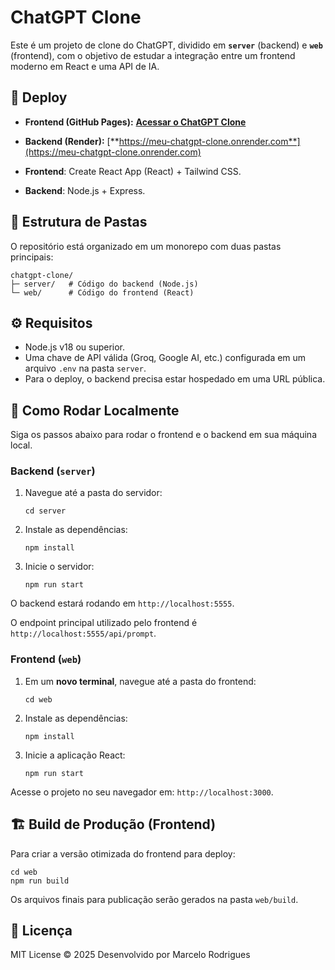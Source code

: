 # ChatGPT Clone

Este é um projeto de clone do ChatGPT, dividido em **`server`** (backend) e **`web`** (frontend), com o objetivo de estudar a integração entre um frontend moderno em React e uma API de IA.

## 🔗 Deploy

- **Frontend (GitHub Pages):** [**Acessar o ChatGPT Clone**](https://marcelorodrigues1853.github.io/meu-chatgpt-clone/)
- **Backend (Render):** [**https://meu-chatgpt-clone.onrender.com**](https://meu-chatgpt-clone.onrender.com)

- **Frontend**: Create React App (React) + Tailwind CSS.

-  **Backend**: Node.js + Express.

## 📁 Estrutura de Pastas

O repositório está organizado em um monorepo com duas pastas principais:

```
chatgpt-clone/
├─ server/   # Código do backend (Node.js)
└─ web/      # Código do frontend (React)
```

## ⚙️ Requisitos

- Node.js v18 ou superior.
- Uma chave de API válida (Groq, Google AI, etc.) configurada em um arquivo `.env` na pasta `server`.
- Para o deploy, o backend precisa estar hospedado em uma URL pública.

## 🚀 Como Rodar Localmente

Siga os passos abaixo para rodar o frontend e o backend em sua máquina local.

### Backend (`server`)

1. Navegue até a pasta do servidor:

   ```
   cd server
   ```

2. Instale as dependências:

   ```
   npm install
   ```

3. Inicie o servidor:

   ```
   npm run start
   ```

O backend estará rodando em `http://localhost:5555`. 

O endpoint principal utilizado pelo frontend é `http://localhost:5555/api/prompt`.

### Frontend (`web`)

1. Em um **novo terminal**, navegue até a pasta do frontend:

   ```
   cd web
   ```

2. Instale as dependências:

   ```
   npm install
   ```

3. Inicie a aplicação React:

   ```
   npm run start
   ```

Acesse o projeto no seu navegador em: `http://localhost:3000`.

## 🏗️ Build de Produção (Frontend)

Para criar a versão otimizada do frontend para deploy:

```
cd web
npm run build
```

Os arquivos finais para publicação serão gerados na pasta `web/build`.

## 📜 Licença

MIT License © 2025 Desenvolvido por Marcelo Rodrigues
